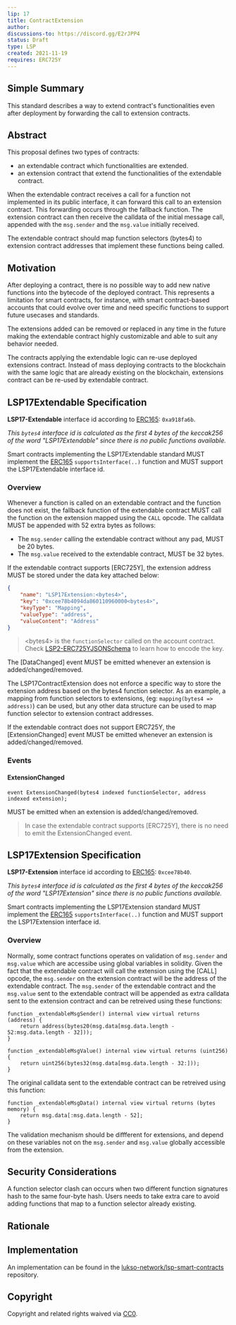 ```yaml
---
lip: 17
title: ContractExtension
author: 
discussions-to: https://discord.gg/E2rJPP4
status: Draft
type: LSP
created: 2021-11-19
requires: ERC725Y
---
```



## Simple Summary

This standard describes a way to extend contract's functionalities even after deployment by forwarding the call to extension contracts.
 
## Abstract

This proposal defines two types of contracts:
- an extendable contract which functionalities are extended.
- an extension contract that extend the functionalities of the extendable contract.

When the extendable contract receives a call for a function not implemented in its public interface, it can forward this call to an extension contract. This forwarding occurs through the fallback function. The extension contract can then receive the calldata of the initial message call, appended with the `msg.sender` and the `msg.value` initially received.

The extendable contract should map function selectors (bytes4) to extension contract addresses that implement these functions being called.

## Motivation

After deploying a contract, there is no possible way to add new native functions into the bytecode of the deployed contract. This represents a limitation for smart contracts, for instance, with smart contract-based accounts that could evolve over time and need specific functions to support future usecases and standards.

The extensions added can be removed or replaced in any time in the future making the extendable contract highly customizable and able to suit any behavior needed. 

The contracts applying the extendable logic can re-use deployed extensions contract. Instead of mass deploying contracts to the blockchain with the same logic that are already existing on the blockchain, extensions contract can be re-used by extendable contract.


## LSP17Extendable Specification

**LSP17-Extendable** interface id according to [ERC165]: `0xa918fa6b`.

_This `bytes4` interface id is calculated as the first 4 bytes of the keccak256 of the word "LSP17Extendable" since there is no public functions available._

Smart contracts implementing the LSP17Extendable standard MUST implement the [ERC165] `supportsInterface(..)` function and MUST support the LSP17Extendable interface id.


### Overview

Whenever a function is called on an extendable contract and the function does not exist, the fallback function of the extendable contract MUST call the function on the extension mapped using the `CALL` opcode. The calldata MUST be appended with 52 extra bytes as follows:

- The `msg.sender` calling the extendable contract without any pad, MUST be 20 bytes.
- The `msg.value` received to the extendable contract, MUST be 32 bytes.


If the extendable contract supports [ERC725Y], the extension address MUST be stored under the data key attached below:

```json
{
    "name": "LSP17Extension:<bytes4>",
    "key": "0xcee78b4094da860110960000<bytes4>",
    "keyType": "Mapping",
    "valueType": "address",
    "valueContent": "Address"
}
```

> <bytes4\> is the `functionSelector` called on the account contract. Check [LSP2-ERC725YJSONSchema] to learn how to encode the key.

The [DataChanged] event MUST be emitted whenever an extension is added/changed/removed.

The LSP17ContractExtension does not enforce a specific way to store the extension address based on the bytes4 function selector. As an example, a mapping from function selectors to extensions, (eg: `mapping(bytes4 => address)`) can be used, but any other data structure can be used to map function selector to extension contract addresses.

If the extendable contract does not support ERC725Y, the [ExtensionChanged] event MUST be emitted whenever an extension is added/changed/removed.

### Events

#### ExtensionChanged

```solidity
event ExtensionChanged(bytes4 indexed functionSelector, address indexed extension);
```

MUST be emitted when an extension is added/changed/removed.

> In case the extendable contract supports [ERC725Y], there is no need to emit the ExtensionChanged event.



## LSP17Extension Specification

**LSP17-Extension** interface id according to [ERC165]: `0xcee78b40`.

_This `bytes4` interface id is calculated as the first 4 bytes of the keccak256 of the word "LSP17Extension" since there is no public functions available._

Smart contracts implementing the LSP17Extension standard MUST implement the [ERC165] `supportsInterface(..)` function and MUST support the LSP17Extension interface id.


### Overview

Normally, some contract functions operates on validation of `msg.sender` and `msg.value` which are accessibe using global variables in solidity. Given the fact that the extendable contract will call the extension using the [CALL] opcode, the `msg.sender` on the extension contract will be the address of the extendable contract. The `msg.sender` of the extendable contract and the `msg.value` sent to the extendable contract will be appended as extra calldata sent to the extension contract and can be retreived using these functions:

```solidity
function _extendableMsgSender() internal view virtual returns (address) {
    return address(bytes20(msg.data[msg.data.length - 52:msg.data.length - 32]));
}
```

```solidity
function _extendableMsgValue() internal view virtual returns (uint256) {
    return uint256(bytes32(msg.data[msg.data.length - 32:]));
}
```

The original calldata sent to the extendable contract can be retreived using this function:

```solidity
function _extendableMsgData() internal view virtual returns (bytes memory) {
    return msg.data[:msg.data.length - 52];
}
```

The validation mechanism should be diffferent for extensions, and depend on these variables not on the `msg.sender` and `msg.value` globally accessible from the extension.


## Security Considerations

A function selector clash can occurs when two different function signatures hash to the same four-byte hash. Users needs to take extra care to avoid adding functions that map to a function selector already existing. 

## Rationale



## Implementation

An implementation can be found in the [lukso-network/lsp-smart-contracts](https://github.com/lukso-network/lsp-smart-contracts/blob/develop/contracts/LSP17ContractExtension/) repository.

## Copyright

Copyright and related rights waived via [CC0](https://creativecommons.org/publicdomain/zero/1.0/).

[ERC165]: <https://eips.ethereum.org/EIPS/eip-165>
[LSP1-UniversalReceiver]: <./LSP-1-UniversalReceiver.md>
[LSP2-ERC725YJSONSchema]: <./LSP-2-ERC725YJSONSchema.md>
